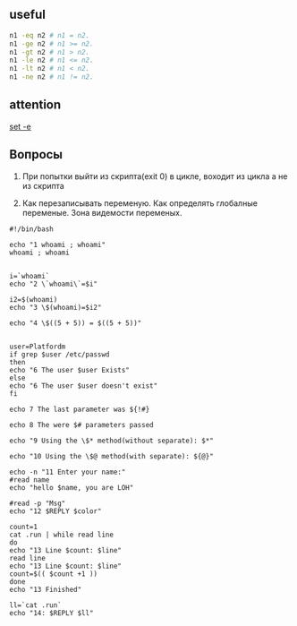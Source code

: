 useful
------
```bash
n1 -eq n2 # n1 = n2.
n1 -ge n2 # n1 >= n2.
n1 -gt n2 # n1 > n2.
n1 -le n2 # n1 <= n2.
n1 -lt n2 # n1 < n2.
n1 -ne n2 # n1 != n2.
```

attention
---------

[set -e](http://mywiki.wooledge.org/BashFAQ/105)


Вопросы
-------

1. При попытки выйти из скрипта(exit 0) в цикле, воходит из цикла а не из скрипта

2. Как перезаписывать переменую. Как определять глобалные переменые. Зона видемости переменых.



```
#!/bin/bash

echo "1 whoami ; whoami"
whoami ; whoami


i=`whoami`
echo "2 \`whoami\`=$i"

i2=$(whoami)
echo "3 \$(whoami)=$i2"

echo "4 \$((5 + 5)) = $((5 + 5))"


user=Platfordm
if grep $user /etc/passwd
then
echo "6 The user $user Exists"
else
echo "6 The user $user doesn't exist"
fi

echo 7 The last parameter was ${!#}

echo 8 The were $# parameters passed

echo "9 Using the \$* method(without separate): $*"

echo "10 Using the \$@ method(with separate): ${@}"

echo -n "11 Enter your name:"
#read name
echo "hello $name, you are LOH"

#read -p "Msg" 
echo "12 $REPLY $color"

count=1
cat .run | while read line
do
echo "13 Line $count: $line"
read line
echo "13 Line $count: $line"
count=$(( $count +1 ))
done
echo "13 Finished"

ll=`cat .run`
echo "14: $REPLY $ll"
```
